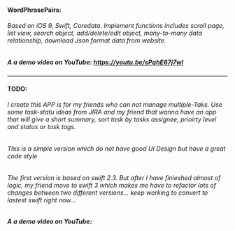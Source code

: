 #### WordPhrasePairs:
###### Based on iOS 9, Swift, Coredata.  Implement functions includes scroll page, list view, search object, add/delete/edit object, many-to-many data relationship, download Json format data from website.

##### A a demo video on YouTube: https://youtu.be/sPqhE67j7wI
---
#### TODO:
###### I create this APP is for my friends who can not manage multiple-Taks. Use some task-statu ideas from JIRA and my friend that wanna have an app that will give a short summary, sort task by tasks assignee, prioirty level and status or task tags. 
###### This is a simple version which do not have good UI Design but have a great code style
###### The first version is based on swift 2.3. But after I have finieshed almost of logic, my friend move to swift 3 which makes me have to refactor lots of changes between two different versions... keep working to convert to lastest swift right now...
##### A a demo video on YouTube: 


